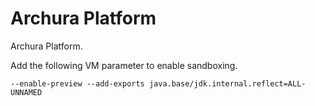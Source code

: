 # Archura Platform
Archura Platform.

Add the following VM parameter to enable sandboxing.

```
--enable-preview --add-exports java.base/jdk.internal.reflect=ALL-UNNAMED
```
